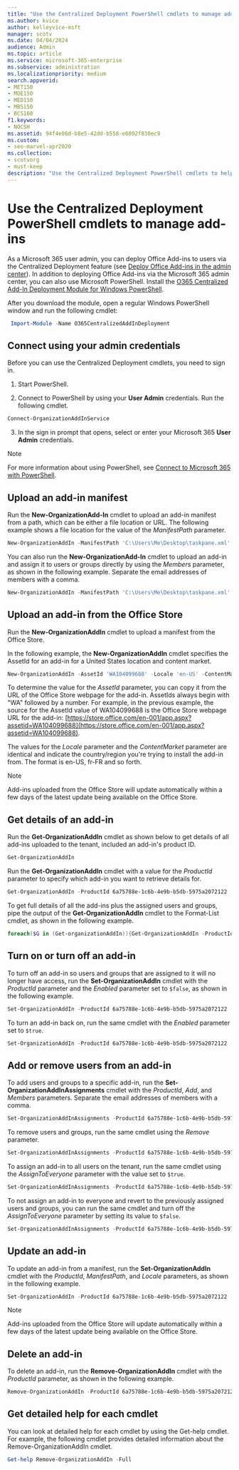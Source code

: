 ```yaml
---
title: "Use the Centralized Deployment PowerShell cmdlets to manage add-ins"
ms.author: kvice
author: kelleyvice-msft
manager: scotv
ms.date: 04/04/2024
audience: Admin
ms.topic: article
ms.service: microsoft-365-enterprise
ms.subservice: administration
ms.localizationpriority: medium
search.appverid:
- MET150
- MOE150
- MED150
- MBS150
- BCS160
f1.keywords:
- NOCSH
ms.assetid: 94f4e86d-b8e5-42dd-b558-e6092f830ec9
ms.custom:
- seo-marvel-apr2020
ms.collection: 
- scotvorg
- must-keep
description: "Use the Centralized Deployment PowerShell cmdlets to help you deploy and manage Office Add-ins for your Microsoft 365 organization."
---
```


# Use the Centralized Deployment PowerShell cmdlets to manage add-ins

As a Microsoft 365 user admin, you can deploy Office Add-ins to users via the Centralized Deployment feature (see [Deploy Office Add-ins in the admin center](../admin/manage/manage-deployment-of-add-ins.md)). In addition to deploying Office Add-ins via the Microsoft 365 admin center, you can also use Microsoft PowerShell. Install the [O365 Centralized Add-In Deployment Module for Windows PowerShell](https://www.powershellgallery.com/packages/O365CentralizedAddInDeployment).

After you download the module, open a regular Windows PowerShell window and run the following cmdlet:

```powershell
 Import-Module -Name O365CentralizedAddInDeployment
```

## Connect using your admin credentials

Before you can use the Centralized Deployment cmdlets, you need to sign in.

1. Start PowerShell.

2. Connect to PowerShell by using your **User Admin** credentials. Run the following cmdlet.

  ```powershell
  Connect-OrganizationAddInService
  ```

3. In the sign in prompt that opens, select or enter your Microsoft 365 **User Admin** credentials.

> [!NOTE]
> For more information about using PowerShell, see [Connect to Microsoft 365 with PowerShell](./connect-to-microsoft-365-powershell.md).

## Upload an add-in manifest

Run the **New-OrganizationAdd-In** cmdlet to upload an add-in manifest from a path, which can be either a file location or URL. The following example shows a file location for the value of the  _ManifestPath_ parameter.

```powershell
New-OrganizationAddIn -ManifestPath 'C:\Users\Me\Desktop\taskpane.xml' -Locale 'en-US'
```

You can also run the **New-OrganizationAdd-In** cmdlet to upload an add-in and assign it to users or groups directly by using the  _Members_ parameter, as shown in the following example. Separate the email addresses of members with a comma.

```powershell
New-OrganizationAddIn -ManifestPath 'C:\Users\Me\Desktop\taskpane.xml' -Locale 'en-US' -Members  'KathyBonner@contoso.com', 'MaxHargrave@contoso.com'
```

## Upload an add-in from the Office Store

Run the **New-OrganizationAddIn** cmdlet to upload a manifest from the Office Store.

In the following example, the **New-OrganizationAddIn** cmdlet specifies the AssetId for an add-in for a United States location and content market.

```powershell
New-OrganizationAddIn -AssetId 'WA104099688' -Locale 'en-US' -ContentMarket 'en-US'
```

To determine the value for the  _AssetId_ parameter, you can copy it from the URL of the Office Store webpage for the add-in. AssetIds always begin with "WA" followed by a number. For example, in the previous example, the source for the AssetId value of WA104099688 is the Office Store webpage URL for the add-in: [https://store.office.com/en-001/app.aspx?assetid=WA104099688](https://store.office.com/en-001/app.aspx?assetid=WA104099688).

The values for the  _Locale_ parameter and the  _ContentMarket_ parameter are identical and indicate the country/region you're trying to install the add-in from. The format is en-US, fr-FR and so forth.

> [!NOTE]
> Add-ins uploaded from the Office Store will update automatically within a few days of the latest update being available on the Office Store.

## Get details of an add-in

Run the **Get-OrganizationAddIn** cmdlet as shown below to get details of all add-ins uploaded to the tenant, included an add-in's product ID.

```powershell
Get-OrganizationAddIn
```

Run the **Get-OrganizationAddIn** cmdlet with a value for the  _ProductId_ parameter to specify which add-in you want to retrieve details for.

```powershell
Get-OrganizationAddIn -ProductId 6a75788e-1c6b-4e9b-b5db-5975a2072122
```

To get full details of all the add-ins plus the assigned users and groups, pipe the output of the **Get-OrganizationAddIn** cmdlet to the Format-List cmdlet, as shown in the following example.

```powershell
foreach($G in (Get-organizationAddIn)){Get-OrganizationAddIn -ProductId $G.ProductId | Format-List}
```

## Turn on or turn off an add-in

To turn off an add-in so users and groups that are assigned to it will no longer have access, run the **Set-OrganizationAddIn** cmdlet with the  _ProductId_ parameter and the  _Enabled_ parameter set to  `$false`, as shown in the following example.

```powershell
Set-OrganizationAddIn -ProductId 6a75788e-1c6b-4e9b-b5db-5975a2072122 -Enabled $false
```

To turn an add-in back on, run the same cmdlet with the  _Enabled_ parameter set to  `$true`.

```powershell
Set-OrganizationAddIn -ProductId 6a75788e-1c6b-4e9b-b5db-5975a2072122 -Enabled $true
```

## Add or remove users from an add-in

To add users and groups to a specific add-in, run the **Set-OrganizationAddInAssignments** cmdlet with the  _ProductId_,  _Add_, and  _Members_ parameters. Separate the email addresses of members with a comma.

```powershell
Set-OrganizationAddInAssignments -ProductId 6a75788e-1c6b-4e9b-b5db-5975a2072122 -Add -Members 'KathyBonner@contoso.com','sales@contoso.com'
```

To remove users and groups, run the same cmdlet using the  _Remove_ parameter.

```powershell
Set-OrganizationAddInAssignments -ProductId 6a75788e-1c6b-4e9b-b5db-5975a2072122 -Remove -Members 'KathyBonner@contoso.com','sales@contoso.com'
```

To assign an add-in to all users on the tenant, run the same cmdlet using the  _AssignToEveryone_ parameter with the value set to  `$true`.

```powershell
Set-OrganizationAddInAssignments -ProductId 6a75788e-1c6b-4e9b-b5db-5975a2072122 -AssignToEveryone $true
```

To not assign an add-in to everyone and revert to the previously assigned users and groups, you can run the same cmdlet and turn off the  _AssignToEveryone_ parameter by setting its value to  `$false`.

```powershell
Set-OrganizationAddInAssignments -ProductId 6a75788e-1c6b-4e9b-b5db-5975a2072122 -AssignToEveryone $false
```

## Update an add-in

To update an add-in from a manifest, run the **Set-OrganizationAddIn** cmdlet with the  _ProductId_,  _ManifestPath_, and  _Locale_ parameters, as shown in the following example.

```powershell
Set-OrganizationAddIn -ProductId 6a75788e-1c6b-4e9b-b5db-5975a2072122 -ManifestPath 'C:\Users\Me\Desktop\taskpane.xml' -Locale 'en-US'
```

> [!NOTE]
> Add-ins uploaded from the Office Store will update automatically within a few days of the latest update being available on the Office Store.

## Delete an add-in

To delete an add-in, run the **Remove-OrganizationAddIn** cmdlet with the  _ProductId_ parameter, as shown in the following example.

```powershell
Remove-OrganizationAddIn -ProductId 6a75788e-1c6b-4e9b-b5db-5975a2072122
```

<!--
## Customize Microsoft Store add-ins for your organization

You must customize the add-in before you deploy it to your organization. Add-ins older than version 1.1 are not supported by this feature.

We recommend that you deploy a customized add-in  to yourself first to make sure it works as expected before you deploy it to your entire organization.

Note also the following restrictions:
- All URLs must be absolute (include http or https) and valid.
- *DisplayName* must not exceed 125 characters
- *DisplayName*, *Resources* and *AppDomains* must not include the following characters:

    - \<
    -  \>
    -  ;
    -  =

If you want to customize an add-in that has been deployed, you have to uninstall it in the admin center, and see [remove an add-in from local cache](#remove-an-add-in-from-local-cache) for steps to remove it from each computer it has been deployed to.

To customize an add-in, run the **Set -OrganizationAddInOverrides** cmdlet with the *ProductId* as a parameter, followed by the tag you want to overwrite and the new value. To find out how to get the *ProductId* see [get details of an add-in](#get-details-of-an-add-in) in this article. For example:

```powershell
 Set-OrganizationAddInOverrides -ProductId 5b31b349-2c41-4f94-b720-6ee40349d391 -IconUrl "https://site.com/img.jpg"
```
To customize multiple tags for an add-in, add those tags to the commandline:

```powershell
Set-OrganizationAddInOverrides -ProductId 5b31b349-2c41-4f94-b720-6ee40349d391 -Hosts h1, 2 -DisplayName "New DocuSign W" -IconUrl "https://site.com/img.jpg"
```

> [!IMPORTANT]
> You must apply multiple customized tags to one add-in as one command. If you customize tags one by one, only the last customization will be applied. Additionally, if you customize a tag by mistake, you must remove all customizations and start over.

### Tags you can customize

| Tag                  | Description          |
| :------------------- | :------------------- |
| \<IconURL>   </br>| The URL of the image used as the add-in's icon (in admin center). |
| \<DisplayName>| The title of the add-in  (in admin center).|
| \<Hosts>| List of apps that will support the add-in.|
| \<SourceLocation> | The source URL that the add-in will connect to.|
| \<AppDomains> | A list of domains that the add-in can connect with. |
| \<SupportURL>| The URL users can use to access help and support. |
| \<Resources>  | This tag contains a number of elements including titles, tooltips, and icons of different sizes.|
|
### Customize Resources tag

Any element in the <Resources> tag of the manifest can be customized dynamically. You first need to check the manifest to find the element id to which you want to assign a new value. The <Resources> tag looks like this:

```
<Resources>
    <bt:Images>
          <bt:Image id="img16icon" DefaultValue="https://site.com/img.jpg"
    </bt:Images>
</Resources>
```
In this case, the element id for the image is "img16icon" and the value associated with it is "http:<i></i>//site.<i></i>com/img.jpg."

Once you have identified the elements you want to customize, use the following command in Powershell to assign new values to the elements:

```powershell
Set-OrganizationAddInOverrides -Resources @{"ElementID" = "New Value"; "NextElementID" = "Next New Value"}
```

You can customize as many elements with the command as you need to.

### Remove customization from an add-in

The only option currently available for deleting customizations is to delete all of them at once:

```powershell
Remove-OrganizationAddInOverrides -ProductId 5b31b349-2c41-4f94-b720-6ee40349d391
```

### View add-in customizations

To view a list of applied customizations, run the **Get-OrganizationAddInOverrides** cmdlet. If **Get-OrganizationAddInOverrides** is run without a *ProductId* then a list of all add-ins with applied overrides are returned.

```powershell
Get-OrganizationAddInOverrides
```
If ProductId is specified, then a list of overrides applied to that add-in is returned.

```powershell
Get-OrganizationAddInOverrides -ProductId 5b31b349-2c41-4f94-b720-6ee40349d391
```

### Remove an add-in from local cache

If an add-in has been deployed, it has to be removed from the cache in each computer before it can be customized. To remove an add-in from cache:

1. Navigate to the "Users" folder in C:\
1. Go to your user folder
1. Navigate to AppData\Local\Microsoft\Office and select the folder associated with your version of Office
1. In the *Wef* folder delete the *Manifests* folder.

-->

## Get detailed help for each cmdlet

You can look at detailed help for each cmdlet by using the Get-help cmdlet. For example, the following cmdlet provides detailed information about the Remove-OrganizationAddIn cmdlet.

```powershell
Get-help Remove-OrganizationAddIn -Full
```
